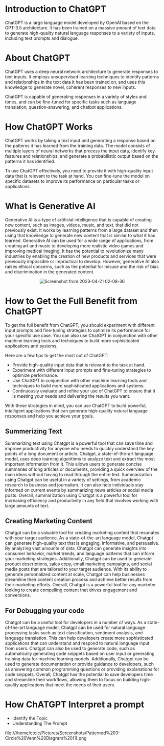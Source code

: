 
# Introduction to ChatGPT

ChatGPT is a large language model developed by OpenAI based on the GPT-3.5 architecture. It has been trained on a massive amount of text data to generate high-quality natural language responses to a variety of inputs, including text prompts and dialogue.

# About ChatGPT

ChatGPT uses a deep neural network architecture to generate responses to text inputs. It employs unsupervised learning techniques to identify patterns and relationships in the text data it has been trained on, and uses this knowledge to generate novel, coherent responses to new inputs.

ChatGPT is capable of generating responses in a variety of styles and tones, and can be fine-tuned for specific tasks such as language translation, question-answering, and chatbot applications.

# How ChatGPT Works

ChatGPT works by taking a text input and generating a response based on the patterns it has learned from the training data. The model consists of multiple layers of neural networks that process the input data, identify key features and relationships, and generate a probabilistic output based on the patterns it has identified.

To use ChatGPT effectively, you need to provide it with high-quality input data that is relevant to the task at hand. You can fine-tune the model on specific datasets to improve its performance on particular tasks or applications.


# What is Generative AI
Generative AI is a type of artificial intelligence that is capable of creating new content, such as images, videos, music, and text, that did not previously exist. It works by learning patterns from a large dataset and then using that knowledge to generate new content that is similar to what it has learned. Generative AI can be used for a wide range of applications, from creating art and music to developing more realistic video games and improving medical imaging. It has the potential to revolutionize many industries by enabling the creation of new products and services that were previously impossible or impractical to develop. However, generative AI also raises ethical concerns, such as the potential for misuse and the risk of bias and discrimination in the generated content.

<div align="center">
  
  
  
![Screenshot from 2023-04-21 02-08-36](https://user-images.githubusercontent.com/90936436/233488499-e6ced616-04dd-4917-b34f-b71d7b297ffe.png)






</div>

# How to Get the Full Benefit from ChatGPT

To get the full benefit from ChatGPT, you should experiment with different input prompts and fine-tuning strategies to optimize its performance for your specific use case. You can also use ChatGPT in conjunction with other machine learning tools and techniques to build more sophisticated applications and systems.

Here are a few tips to get the most out of ChatGPT:

- Provide high-quality input data that is relevant to the task at hand.
- Experiment with different input prompts and fine-tuning strategies to optimize performance.
- Use ChatGPT in conjunction with other machine learning tools and techniques to build more sophisticated applications and systems.
- Continuously evaluate and refine your use of ChatGPT to ensure that it is meeting your needs and delivering the results you want.

With these strategies in mind, you can use ChatGPT to build powerful, intelligent applications that can generate high-quality natural language responses and help you achieve your goals.

## Summerizing Text 

Summarizing text using Chatgpt is a powerful tool that can save time and improve productivity for anyone who needs to quickly understand the key points of a long document or article. Chatgpt, a state-of-the-art language model, uses deep learning algorithms to analyze text and extract the most important information from it. This allows users to generate concise summaries of long articles or documents, providing a quick overview of the main ideas without having to read through the entire text. Summarization using Chatgpt can be useful in a variety of settings, from academic research to business and journalism. It can also help individuals stay informed on current events by summarizing news articles or social media posts. Overall, summarization using Chatgpt is a powerful tool for increasing efficiency and productivity in any field that involves working with large amounts of text.

## Creating Marketing Content 
Chatgpt can be a valuable tool for creating marketing content that resonates with your target audience. As a state-of-the-art language model, Chatgpt can generate high-quality text that is engaging, informative, and persuasive. By analyzing vast amounts of data, Chatgpt can generate insights into consumer behavior, market trends, and language patterns that can inform your marketing strategies. Additionally, Chatgpt can be used to generate product descriptions, sales copy, email marketing campaigns, and social media posts that are tailored to your target audience. With its ability to generate personalized content at scale, Chatgpt can help businesses streamline their content creation process and achieve better results from their marketing efforts. Overall, Chatgpt is a powerful tool for any marketer looking to create compelling content that drives engagement and conversions.

## For Debugging your code 
Chatgpt can be a useful tool for developers in a number of ways. As a state-of-the-art language model, Chatgpt can be used for natural language processing tasks such as text classification, sentiment analysis, and language translation. This can help developers create more sophisticated applications that can understand and respond to natural language input from users. Chatgpt can also be used to generate code, such as automatically generating code snippets based on user input or generating training data for machine learning models. Additionally, Chatgpt can be used to generate documentation or provide guidance to developers, such as answering common programming questions or providing explanations for code snippets. Overall, Chatgpt has the potential to save developers time and streamline their workflows, allowing them to focus on building high-quality applications that meet the needs of their users.

# How ChATGPT Interpret a prompt 
- Identify the Topic 
- Understanding The Prompt

<div>







file:///home/ctoic/Pictures/Screenshots/Patterned%203-Circle%20Venn%20Diagram%20(1).png 






</div>

